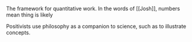 The framework for quantitative work. In the words of [[Josh]], numbers mean thing is likely

Positivists use philosophy as a companion to science, such as to illustrate concepts.
